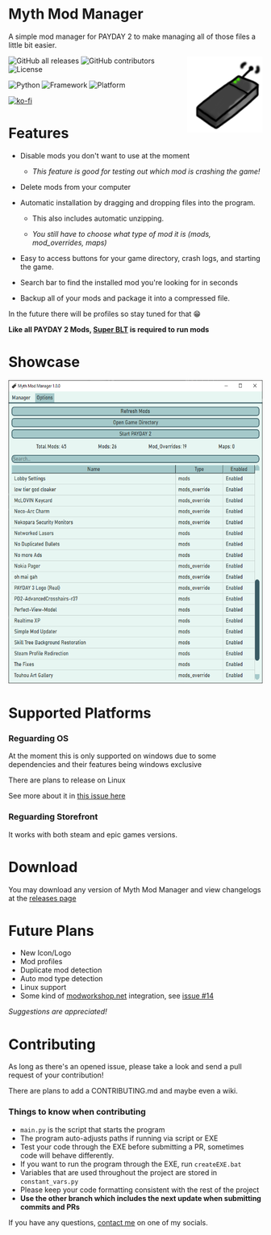 # Myth Mod Manager

A simple mod manager for PAYDAY 2 to make managing all of those files a little bit easier.

<img src="./assets/icon.png" width="150" height="150" align="right">

![GitHub all releases](https://img.shields.io/github/downloads/Wolfmyths/Myth-Mod-Manager/total)
![GitHub contributors](https://img.shields.io/github/contributors/Wolfmyths/Myth-Mod-Manager)
![License](https://img.shields.io/badge/License-MIT-blue)

![Python](https://img.shields.io/badge/Python-3.11-blue)
![Framework](https://img.shields.io/badge/Framework-PySide6-green)
![Platform](https://img.shields.io/badge/OS-Windows-blue)

[![ko-fi](https://ko-fi.com/img/githubbutton_sm.svg)](https://ko-fi.com/C0C4MJZS9)

# Features

* Disable mods you don't want to use at the moment
    + *This feature is good for testing out which mod is crashing the game!*

* Delete mods from your computer

* Automatic installation by dragging and dropping files into the program.
    + This also includes automatic unzipping.

    + *You still have to choose what type of mod it is (mods, mod_overrides, maps)*

* Easy to access buttons for your game directory, crash logs, and starting the game.

* Search bar to find the installed mod you're looking for in seconds

* Backup all of your mods and package it into a compressed file.

In the future there will be profiles so stay tuned for that 😁

**Like all PAYDAY 2 Mods, [Super BLT](https://superblt.znix.xyz/) is required to run mods**

# Showcase

<img src="./assets/preview.png" width="600" height="600" alt='Preview'>

# Supported Platforms

### Reguarding OS

At the moment this is only supported on windows due to some dependencies
and their features being windows exclusive

There are plans to release on Linux

See more about it in [this issue here](https://github.com/Wolfmyths/Myth-Mod-Manager/issues/18)

### Reguarding Storefront

It works with both steam and epic games versions.

# Download
You may download any version of Myth Mod Manager and view changelogs at the [releases page](https://github.com/Wolfmyths/Myth-Mod-Manager/releases)

# Future Plans

+ New Icon/Logo
+ Mod profiles
+ Duplicate mod detection
+ Auto mod type detection
+ Linux support
+ Some kind of [modworkshop.net](https://modworkshop.net/g/payday-2) integration, see [issue #14](https://github.com/Wolfmyths/Myth-Mod-Manager/issues/14)

*Suggestions are appreciated!*

# Contributing

As long as there's an opened issue, please take a look and send a pull request of your contribution!

There are plans to add a CONTRIBUTING.md and maybe even a wiki.

### Things to know when contributing

+ `main.py` is the script that starts the program
+ The program auto-adjusts paths if running via script or EXE
+ Test your code through the EXE before submitting a PR, sometimes code will behave differently.
+ If you want to run the program through the EXE, run `createEXE.bat`
+ Variables that are used throughout the project are stored in `constant_vars.py`
+ Please keep your code formatting consistent with the rest of the project
+ **Use the other branch which includes the next update when submitting commits and PRs**

If you have any questions, [contact me](https://github.com/Wolfmyths) on one of my socials.